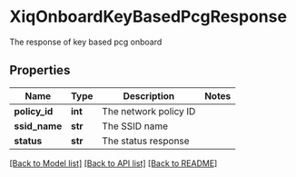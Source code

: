 # XiqOnboardKeyBasedPcgResponse

The response of key based pcg onboard
## Properties
Name | Type | Description | Notes
------------ | ------------- | ------------- | -------------
**policy_id** | **int** | The network policy ID | 
**ssid_name** | **str** | The SSID name | 
**status** | **str** | The status response | 

[[Back to Model list]](../README.md#documentation-for-models) [[Back to API list]](../README.md#documentation-for-api-endpoints) [[Back to README]](../README.md)


